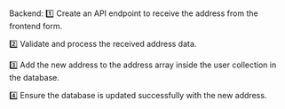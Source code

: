 Backend:
1️⃣ Create an API endpoint to receive the address from the frontend form.

2️⃣ Validate and process the received address data.

3️⃣ Add the new address to the address array inside the user collection in the database.

4️⃣ Ensure the database is updated successfully with the new address.
